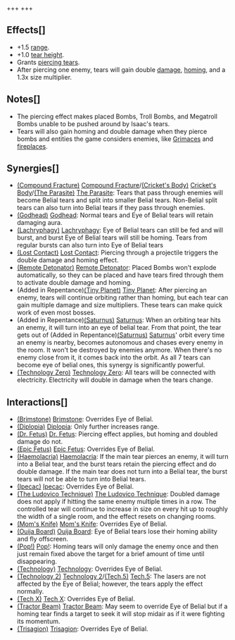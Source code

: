 +++
+++

Effects[]
---------


* +1.5 [range](/wiki/Range "Range").
* +1.0 [tear height](/wiki/Tear_height "Tear height").
* Grants [piercing tears](/wiki/Piercing_tears "Piercing tears").
* After piercing one enemy, tears will gain double [damage](/wiki/Damage "Damage"), [homing](/wiki/Homing_tears "Homing tears"), and a 1.3x size multiplier.


Notes[]
-------


* The piercing effect makes placed Bombs, Troll Bombs, and Megatroll Bombs unable to be pushed around by Isaac's tears.
* Tears will also gain homing and double damage when they pierce bombs and entities the game considers enemies, like [Grimaces](/wiki/Grimace "Grimace") and [fireplaces](/wiki/Fireplace "Fireplace").


Synergies[]
-----------


* [(Compound Fracture)](/wiki/Compound_Fracture "Compound Fracture") [Compound Fracture](/wiki/Compound_Fracture "Compound Fracture")/[(Cricket's Body)](/wiki/Cricket%27s_Body "Cricket's Body") [Cricket's Body](/wiki/Cricket%27s_Body "Cricket's Body")/[(The Parasite)](/wiki/The_Parasite "The Parasite") [The Parasite](/wiki/The_Parasite "The Parasite"): Tears that pass through enemies will become Belial tears and split into smaller Belial tears. Non-Belial split tears can also turn into Belial tears if they pass through enemies.
* [(Godhead)](/wiki/Godhead "Godhead") [Godhead](/wiki/Godhead "Godhead"): Normal tears and Eye of Belial tears will retain damaging aura.
* [(Lachryphagy)](/wiki/Lachryphagy "Lachryphagy") [Lachryphagy](/wiki/Lachryphagy "Lachryphagy"): Eye of Belial tears can still be fed and will burst, and burst Eye of Belial tears will still be homing. Tears from regular bursts can also turn into Eye of Belial tears
* [(Lost Contact)](/wiki/Lost_Contact "Lost Contact") [Lost Contact](/wiki/Lost_Contact "Lost Contact"): Piercing through a projectile triggers the double damage and homing effect.
* [(Remote Detonator)](/wiki/Remote_Detonator "Remote Detonator") [Remote Detonator](/wiki/Remote_Detonator "Remote Detonator"): Placed Bombs won't explode automatically, so they can be placed and have tears fired through them to activate double damage and homing.
* (Added in Repentance)[(Tiny Planet)](/wiki/Tiny_Planet "Tiny Planet") [Tiny Planet](/wiki/Tiny_Planet "Tiny Planet"): After piercing an enemy, tears will continue orbiting rather than homing, but each tear can gain multiple damage and size multipliers. These tears can make quick work of even most bosses.
* (Added in Repentance)[(Saturnus)](/wiki/Saturnus "Saturnus") [Saturnus](/wiki/Saturnus "Saturnus"): When an orbiting tear hits an enemy, it will turn into an eye of belial tear. From that point, the tear gets out of (Added in Repentance)[(Saturnus)](/wiki/Saturnus "Saturnus") [Saturnus](/wiki/Saturnus "Saturnus")' orbit every time an enemy is nearby, becomes autonomous and chases every enemy in the room. It won't be destroyed by enemies anymore. When there's no enemy close from it, it comes back into the orbit. As all 7 tears can become eye of belial ones, this synergy is significantly powerful.
* [(Technology Zero)](/wiki/Technology_Zero "Technology Zero") [Technology Zero](/wiki/Technology_Zero "Technology Zero"): All tears will be connected with electricity. Electricity will double in damage when the tears change.


Interactions[]
--------------


* [(Brimstone)](/wiki/Brimstone "Brimstone") [Brimstone](/wiki/Brimstone "Brimstone"): Overrides Eye of Belial.
* [(Diplopia)](/wiki/Diplopia "Diplopia") [Diplopia](/wiki/Diplopia "Diplopia"): Only further increases range.
* [(Dr. Fetus)](/wiki/Dr._Fetus "Dr. Fetus") [Dr. Fetus](/wiki/Dr._Fetus "Dr. Fetus"): Piercing effect applies, but homing and doubled damage do not.
* [(Epic Fetus)](/wiki/Epic_Fetus "Epic Fetus") [Epic Fetus](/wiki/Epic_Fetus "Epic Fetus"): Overrides Eye of Belial.
* [(Haemolacria)](/wiki/Haemolacria "Haemolacria") [Haemolacria](/wiki/Haemolacria "Haemolacria"): If the main tear pierces an enemy, it will turn into a Belial tear, and the burst tears retain the piercing effect and do double damage. If the main tear does not turn into a Belial tear, the burst tears will not be able to turn into Belial tears.
* [(Ipecac)](/wiki/Ipecac "Ipecac") [Ipecac](/wiki/Ipecac "Ipecac"): Overrides Eye of Belial.
* [(The Ludovico Technique)](/wiki/The_Ludovico_Technique "The Ludovico Technique") [The Ludovico Technique](/wiki/The_Ludovico_Technique "The Ludovico Technique"): Doubled damage does not apply if hitting the same enemy multiple times in a row. The controlled tear will continue to increase in size on every hit up to roughly the width of a single room, and the effect resets on changing rooms.
* [(Mom's Knife)](/wiki/Mom%27s_Knife "Mom's Knife") [Mom's Knife](/wiki/Mom%27s_Knife "Mom's Knife"): Overrides Eye of Belial.
* [(Ouija Board)](/wiki/Ouija_Board "Ouija Board") [Ouija Board](/wiki/Ouija_Board "Ouija Board"): Eye of Belial tears lose their homing ability and fly offscreen.
* [(Pop!)](/wiki/Pop! "Pop!") [Pop!](/wiki/Pop! "Pop!"): Homing tears will only damage the enemy once and then just remain fixed above the target for a brief amount of time until disappearing.
* [(Technology)](/wiki/Technology "Technology") [Technology](/wiki/Technology "Technology"): Overrides Eye of Belial.
* [(Technology 2)](/wiki/Technology_2 "Technology 2") [Technology 2](/wiki/Technology_2 "Technology 2")/[(Tech.5)](/wiki/Tech.5 "Tech.5") [Tech.5](/wiki/Tech.5 "Tech.5"): The lasers are not affected by the Eye of Belial; however, the tears apply the effect normally.
* [(Tech X)](/wiki/Tech_X "Tech X") [Tech X](/wiki/Tech_X "Tech X"): Overrides Eye of Belial.
* [(Tractor Beam)](/wiki/Tractor_Beam "Tractor Beam") [Tractor Beam](/wiki/Tractor_Beam "Tractor Beam"): May seem to override Eye of Belial but if a homing tear finds a target to seek it will stop midair as if it were fighting its momentum.
* [(Trisagion)](/wiki/Trisagion "Trisagion") [Trisagion](/wiki/Trisagion "Trisagion"): Overrides Eye of Belial.


